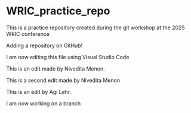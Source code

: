 # WRIC_practice_repo
This is a practice repository created during the git workshop at the 2025 WRIC conference

Adding a repository on GitHub!

I am now editing this file using Visual Studio Code

This is an edit made by Nivedita Menon.

This is a second edit made by Nivedita Menon

This is an edit by Agi Lehr.

I am now working on a branch